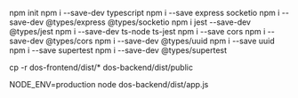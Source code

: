 npm init
npm i --save-dev typescript
npm i --save express socketio
npm i --save-dev @types/express @types/socketio
npm i jest --save-dev @types/jest
npm i --save-dev ts-node ts-jest
npm i --save cors
npm i --save-dev @types/cors
npm i --save-dev @types/uuid
npm i --save uuid
npm i --save supertest
npm i --save-dev @types/supertest

cp -r dos-frontend/dist/* dos-backend/dist/public 

NODE_ENV=production node dos-backend/dist/app.js
